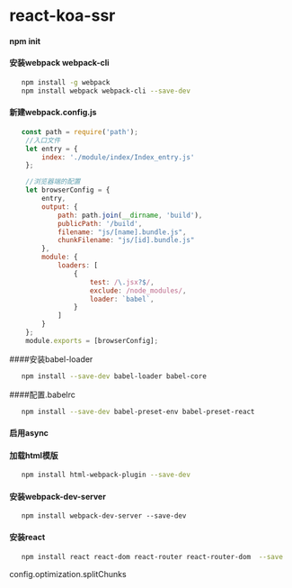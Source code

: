 # react-koa-ssr

#### npm init 

#### 安装webpack webpack-cli
```bash
   npm install -g webpack
   npm install webpack webpack-cli --save-dev
```

#### 新建webpack.config.js

```js
   const path = require('path');
    //入口文件
    let entry = {
        index: './module/index/Index_entry.js'
    };

    //浏览器端的配置
    let browserConfig = {
        entry,
        output: {
            path: path.join(__dirname, 'build'),
            publicPath: '/build',
            filename: "js/[name].bundle.js",
            chunkFilename: "js/[id].bundle.js"
        },
        module: {
            loaders: [
                {
                    test: /\.jsx?$/,
                    exclude: /node_modules/,
                    loader: `babel`,
                }
            ]
        }
    };
    module.exports = [browserConfig];
```

####安装babel-loader
```bash
   npm install --save-dev babel-loader babel-core
```
####配置.babelrc
```bash
   npm install --save-dev babel-preset-env babel-preset-react 
```
#### 启用async
#### 加载html模版
```bash
   npm install html-webpack-plugin --save-dev
```
#### 安装webpack-dev-server
```
   npm install webpack-dev-server --save-dev  
```
#### 安装react
```bash
   npm install react react-dom react-router react-router-dom  --save 
```

config.optimization.splitChunks